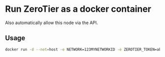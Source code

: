 # Run ZeroTier as a docker container
Also automatically allow this node via the API.

## Usage
```bash
docker run -d --net=host -e NETWORK=123MYNETWORKID -e ZEROTIER_TOKEN=abcMYAPITOKEN --cap-add=NET_ADMIN --cap-add=SYS_ADMIN --device=/dev/net/tun zerotier
```
